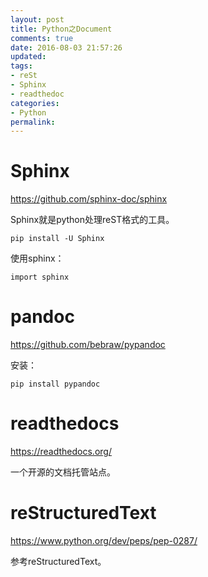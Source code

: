 ```yaml
---
layout: post
title: Python之Document
comments: true
date: 2016-08-03 21:57:26
updated:
tags:
- reSt
- Sphinx
- readthedoc
categories:
- Python
permalink:
---
```


# Sphinx

<https://github.com/sphinx-doc/sphinx>

Sphinx就是python处理reST格式的工具。

    pip install -U Sphinx

使用sphinx：

    import sphinx

# pandoc

<https://github.com/bebraw/pypandoc>

安装：

    pip install pypandoc

# readthedocs

<https://readthedocs.org/>

一个开源的文档托管站点。

# reStructuredText

<https://www.python.org/dev/peps/pep-0287/>

参考reStructuredText。


